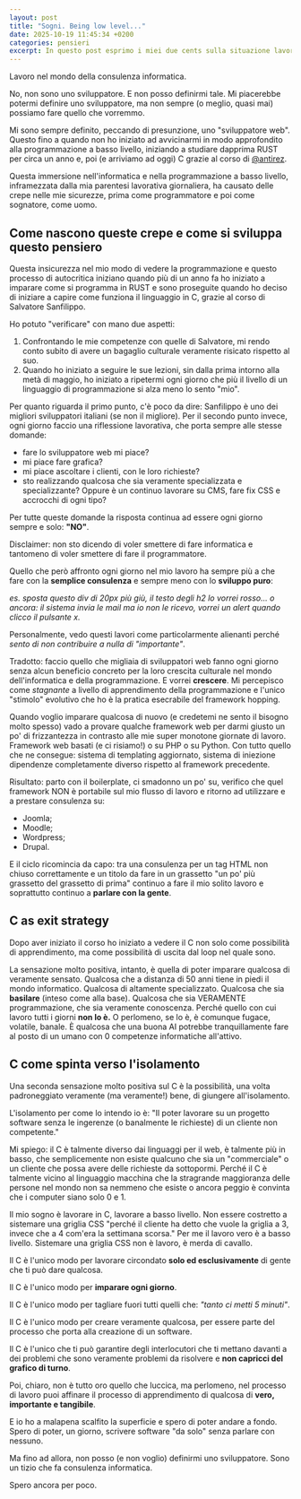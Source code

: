 ```yaml
---
layout: post
title: "Sogni. Being low level..."
date: 2025-10-19 11:45:34 +0200
categories: pensieri
excerpt: In questo post esprimo i miei due cents sulla situazione lavorativa nell'ambito della consulenza informatica. Discuto anche sul framework hopping e sulla necessità di smettere di assecondare ad ogni costo i capricci del cliente con il sitarello per la sua trattoria gourmet di turno.
---
```


Lavoro nel mondo della consulenza informatica.

No, non sono uno sviluppatore. E non posso definirmi tale. Mi piacerebbe potermi definire uno sviluppatore, ma non sempre (o meglio, quasi mai) possiamo fare quello che vorremmo.

Mi sono sempre definito, peccando di presunzione, uno "sviluppatore web". Questo fino a quando non ho iniziato ad avvicinarmi in modo approfondito alla programmazione a basso livello, iniziando a studiare dapprima RUST per circa un anno e, poi (e arriviamo ad oggi) C grazie al corso di [@antirez](https://github.com/antirez).

Questa immersione nell'informatica e nella programmazione a basso livello, inframezzata dalla mia parentesi lavorativa giornaliera, ha causato delle crepe nelle mie sicurezze, prima come programmatore e poi come sognatore, come uomo.

## Come nascono queste crepe e come si sviluppa questo pensiero

Questa insicurezza nel mio modo di vedere la programmazione e questo processo di autocritica iniziano quando più di un anno fa ho iniziato a imparare come si programma in RUST e sono proseguite quando ho deciso di iniziare a capire come funziona il linguaggio in C, grazie al corso di Salvatore Sanfilippo.

Ho potuto "verificare" con mano due aspetti:
1. Confrontando le mie competenze con quelle di Salvatore, mi rendo conto subito di avere un bagaglio culturale veramente risicato rispetto al suo.
2. Quando ho iniziato a seguire le sue lezioni, sin dalla prima intorno alla metà di maggio, ho iniziato a ripetermi ogni giorno che più il livello di un linguaggio di programmazione si alza meno lo sento "mio".

Per quanto riguarda il primo punto, c'è poco da dire: Sanfilippo è uno dei migliori sviluppatori italiani (se non il migliore). Per il secondo punto invece, ogni giorno faccio una riflessione lavorativa, che porta sempre alle stesse domande:
- fare lo sviluppatore web mi piace?
- mi piace fare grafica?
- mi piace ascoltare i clienti, con le loro richieste?
- sto realizzando qualcosa che sia veramente specializzata e specializzante? Oppure è un continuo lavorare su CMS, fare fix CSS e accrocchi di ogni tipo?

Per tutte queste domande la risposta continua ad essere ogni giorno sempre e solo: **"NO"**.

Disclaimer: non sto dicendo di voler smettere di fare informatica e tantomeno di voler smettere di fare il programmatore.

Quello che però affronto ogni giorno nel mio lavoro ha sempre più a che fare con la **semplice consulenza** e sempre meno con lo **sviluppo puro**:

*es. sposta questo div di 20px più giù, il testo degli h2 lo vorrei rosso... o ancora: il sistema invia le mail ma io non le ricevo, vorrei un alert quando clicco il pulsante x.*

Personalmente, vedo questi lavori come particolarmente alienanti perché *sento di non contribuire a nulla di "importante"*.

Tradotto: faccio quello che migliaia di sviluppatori web fanno ogni giorno senza alcun beneficio concreto per la loro crescita culturale nel mondo dell'informatica e della programmazione. E vorrei **crescere**. Mi percepisco come *stagnante* a livello di apprendimento della programmazione e l'unico "stimolo" evolutivo che ho è la pratica esecrabile del framework hopping.

Quando voglio imparare qualcosa di nuovo (e credetemi ne sento il bisogno molto spesso) vado a provare qualche framework web per darmi giusto un po' di frizzantezza in contrasto alle mie super monotone giornate di lavoro. Framework web basati (e ci risiamo!) o su PHP o su Python. Con tutto quello che ne consegue: sistema di templating aggiornato, sistema di iniezione dipendenze completamente diverso rispetto al framework precedente.

Risultato: parto con il boilerplate, ci smadonno un po' su, verifico che quel framework NON è portabile sul mio flusso di lavoro e ritorno ad utilizzare e a prestare consulenza su:
- Joomla;
- Moodle;
- Wordpress;
- Drupal.

E il ciclo ricomincia da capo: tra una consulenza per un tag HTML non chiuso correttamente e un titolo da fare in un grassetto "un po' più grassetto del grassetto di prima" continuo a fare il mio solito lavoro e soprattutto continuo a **parlare con la gente**.

## C as exit strategy
Dopo aver iniziato il corso ho iniziato a vedere il C non solo come possibilità di apprendimento, ma come possibilità di uscita dal loop nel quale sono.

La sensazione molto positiva, intanto, è quella di poter imparare qualcosa di veramente sensato. Qualcosa che a distanza di 50 anni tiene in piedi il mondo informatico. Qualcosa di altamente specializzato. Qualcosa che sia **basilare** (inteso come alla base). Qualcosa che sia VERAMENTE programmazione, che sia veramente conoscenza. Perché quello con cui lavoro tutti i giorni **non lo è.** O perlomeno, se lo è, è comunque fugace, volatile, banale. È qualcosa che una buona AI potrebbe tranquillamente fare al posto di un umano con 0 competenze informatiche all'attivo.

## C come spinta verso l'isolamento 
Una seconda sensazione molto positiva sul C è la possibilità, una volta padroneggiato veramente (ma veramente!) bene, di giungere all'isolamento.

L'isolamento per come lo intendo io è: "Il poter lavorare su un progetto software senza le ingerenze (o banalmente le richieste) di un cliente non competente."

Mi spiego: il C è talmente diverso dai linguaggi per il web, è talmente più in basso, che semplicemente non esiste qualcuno che sia un "commerciale" o un cliente che possa avere delle richieste da sottopormi. Perché il C è talmente vicino al linguaggio macchina che la stragrande maggioranza delle persone nel mondo non sa nemmeno che esiste o ancora peggio è convinta che i computer siano solo 0 e 1.

Il mio sogno è lavorare in C, lavorare a basso livello. Non essere costretto a sistemare una griglia CSS "perché il cliente ha detto che vuole la griglia a 3, invece che a 4 com'era la settimana scorsa." Per me il lavoro vero è a basso livello. Sistemare una griglia CSS non è lavoro, è merda di cavallo.

Il C è l'unico modo per lavorare circondato **solo ed esclusivamente** di gente che ti può dare qualcosa.

Il C è l'unico modo per **imparare ogni giorno**.

Il C è l'unico modo per tagliare fuori tutti quelli che: *"tanto ci metti 5 minuti"*.

Il C è l'unico modo per creare veramente qualcosa, per essere parte del processo che porta alla creazione di un software.

Il C è l'unico che ti può garantire degli interlocutori che ti mettano davanti a dei problemi che sono veramente problemi da risolvere e **non capricci del grafico di turno**.

Poi, chiaro, non è tutto oro quello che luccica, ma perlomeno, nel processo di lavoro puoi affinare il processo di apprendimento di qualcosa di **vero, importante e tangibile**.

E io ho a malapena scalfito la superficie e spero di poter andare a fondo. Spero di poter, un giorno, scrivere software "da solo" senza parlare con nessuno.

Ma fino ad allora, non posso (e non voglio) definirmi uno sviluppatore. Sono un tizio che fa consulenza informatica.

Spero ancora per poco.
